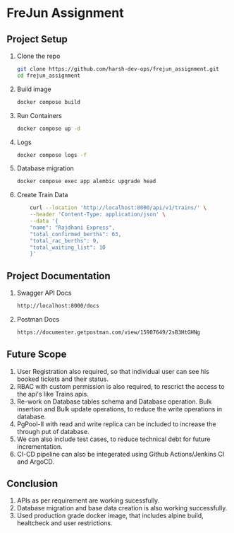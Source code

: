 # FreJun Assignment

## Project Setup
1. Clone the repo
    ```sh
    git clone https://github.com/harsh-dev-ops/frejun_assignment.git
    cd frejun_assignment
    ```
2. Build image
    ```sh
    docker compose build
    ```
3. Run Containers
    ```sh
    docker compose up -d
    ```
4. Logs
    ```sh
    docker compose logs -f
    ```
5. Database migration
    ```sh
    docker compose exec app alembic upgrade head
    ```
6. Create Train Data
    ```sh
        curl --location 'http://localhost:8000/api/v1/trains/' \
        --header 'Content-Type: application/json' \
        --data '{
        "name": "Rajdhani Express",
        "total_confirmed_berths": 63,
        "total_rac_berths": 9,
        "total_waiting_list": 10
        }'
    ```

## Project Documentation
1. Swagger API Docs
    ```sh
    http://localhost:8000/docs
    ```

2. Postman Docs
    ```sh
    https://documenter.getpostman.com/view/15907649/2sB3HtGHNg
    ```

## Future Scope
1. User Registration also required, so that individual user can see his booked tickets and their status.
2. RBAC with custom permission is also required, to rescrict the access to the api's like Trains apis.
3. Re-work on Database tables schema and Database operation. Bulk insertion and Bulk update operations, to reduce the write operations in database.
4. PgPool-II with read and write replica can be included to increase the through put of database.
5. We can also include test cases, to reduce technical debt for future incrementation.
6. CI-CD pipeline can also be integerated using Github Actions/Jenkins CI and ArgoCD. 

## Conclusion
1. APIs as per requirement are working sucessfully.
2. Database migration and base data creation is also working successfully.
3. Used production grade docker image, that includes alpine build, healtcheck and user restrictions.

